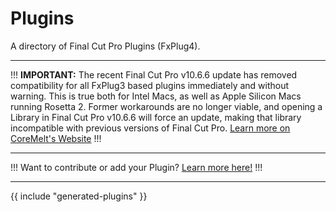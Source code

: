 # Plugins

A directory of Final Cut Pro Plugins (FxPlug4).

---

!!!
**IMPORTANT:** The recent Final Cut Pro v10.6.6 update has removed compatibility for all FxPlug3 based plugins immediately and without warning. This is true both for Intel Macs, as well as Apple Silicon Macs running Rosetta 2. Former workarounds are no longer viable, and opening a Library in Final Cut Pro v10.6.6 will force an update, making that library incompatible with previous versions of Final Cut Pro.
[Learn more on CoreMelt's Website](https://coremelt.com/blogs/news/final-cut-pro-10-6-6-important-note-before-you-update)
!!!

---

!!!
Want to contribute or add your Plugin? [Learn more here!](/contribute/)
!!!

---

{{ include "generated-plugins" }}